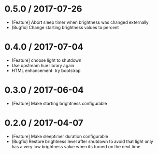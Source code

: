 # 0.5.0 / 2017-07-26

  * [Feature] Abort sleep timer when brightness was changed externally
  * [Bugfix] Change starting brightness values to percent

# 0.4.0 / 2017-07-04

  * [Feature] choose light to shutdown
  * Use upstream hue library again
  * HTML enhancement: try bootstrap

# 0.3.0 / 2017-06-04

  * [Feature] Make starting brightness configurable

# 0.2.0 / 2017-04-07
  * [Feature] Make sleeptimer duration configurable
  * [Bugfix] Restore brightness level after shutdown to avoid that light only has a very low brightness value when its turned on the next time